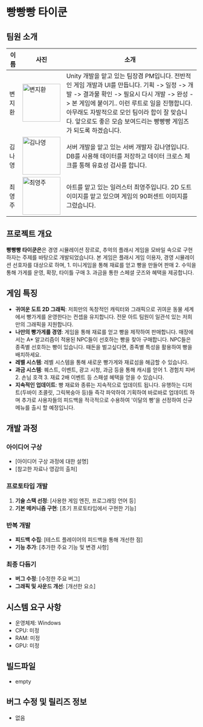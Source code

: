 # 빵빵빵 타이쿤
## 팀원 소개
| 이름       | 사진                          | 소개                          |
|------------|-------------------------------|-------------------------------|
|   변지환   | <img src="https://github.com/user-attachments/assets/805dcd8f-8a44-4db9-9221-4fed49d4561b" alt="변지환" width="100" height="100">          | Unity 개발을 맡고 있는 팀장겸 PM입니다. 전반적인 게임 개발과 UI를 만듭니다. 기획 -> 일정 -> 개발 -> 결과물 확인 -> 필요시 다시 개발 -> 완성 -> 본 게임에 붙이기.. 이런 루트로 일을 진행합니다. 아무래도 자발적으로 모인 팀이라 합이 잘 맞습니다. 앞으로도 좋은 모습 보여드리는 빵빵빵 게임즈가 되도록 하겠습니다. |
|   김나영   | <img src="https://github.com/user-attachments/assets/b698b178-a348-477a-bf2d-03c168681ea7" alt="김나영" width="100" height="100">          | 서버 개발을 맡고 있는 서버 개발자 김나영입니다. DB를 사용해 데이터를 저장하고 데이터 크로스 체크를 통해 유효성 검사를 합니다. |
|   최영주   | <img src="https://github.com/user-attachments/assets/e2543d75-5755-482d-9ff0-f5ecb6541721" alt="최영주" width="100" height="100">          | 아트를 맡고 있는 일러스터 최영주입니다. 2D 도트 이미지를 맡고 있으며 게임의 90퍼센트 이미지를 그렸습니다. |

## 프로젝트 개요
**빵빵빵 타이쿤은**은 경영 시뮬레이션 장르로, 추억의 플래시 게임을 모바일 속으로 구현하자는 주제를 바탕으로 개발되었습니다. 본 게임은 플래시 게임 이용자, 경영 시뮬레이션 선호자를 대상으로 하며, 1. 미니게임을 통해 재료를 얻고 빵을 만들어 판매 2. 수익을 통해 가게를 운영, 확장, 타이틀 구매 3. 과금을 통한 스페셜 굿즈와 혜택을 제공합니다.

## 게임 특징
- **귀여운 도트 2D 그래픽**: 저희만의 독창적인 캐릭터와 그래픽으로 귀여운 동물 세계에서 빵가게를 운영한다는 컨셉을 유지합니다. 전문 아트 팀원이 일관석 있는 저희만의 그래픽을 지원합니다.
- **나만의 빵가게를 경영**: 게임을 통해 재료를 얻고 빵을 제작하여 판매합니다. 매장에서는 A* 알고리즘이 적용된 NPC들이 선호하는 빵을 찾아 구매합니다. NPC들은 종족별 선호하는 빵이 있습니다. 때돈을 벌고싶다면, 종족별 특성을 활용하여 빵을 배치하세요.
- **레벨 시스템**: 레벨 시스템을 통해 새로운 빵가게와 재료섬을 해금할 수 있습니다.
- **과금 시스템**: 퀘스트, 이벤트, 광고 시청, 과금 등을 통해 캐시를 얻어 1. 경험치 피버 2. 손님 호객 3. 재료 2배 이벤트 등 스패셜 혜택을 얻을 수 있습니다.
- **지속적인 업데이트**: 빵 재료와 종류는 지속적으로 업데이트 됩니다. 유행하는 디저트(두바이 초콜릿, 그릭복숭아 등)들 즉각 파악하여 기획하여 바로바로 업데이트 하며 추가로 사용자들의 피드백을 적극적으로 수용하여 '이달의 빵'을 선정하여 신규 메뉴를 출시 할 예정입니다.

## 개발 과정

### 아이디어 구상
- [아이디어 구상 과정에 대한 설명]
- [참고한 자료나 영감의 출처]

### 프로토타입 개발
1. **기술 스택 선정**: [사용한 게임 엔진, 프로그래밍 언어 등]
2. **기본 메커니즘 구현**: [초기 프로토타입에서 구현한 기능]

### 반복 개발
- **피드백 수집**: [테스트 플레이어의 피드백을 통해 개선한 점]
- **기능 추가**: [추가한 주요 기능 및 변경 사항]

### 최종 다듬기
- **버그 수정**: [수정한 주요 버그]
- **그래픽 및 사운드 개선**: [개선한 요소]

## 시스템 요구 사항
- 운영체제: Windows
- CPU: 미정
- RAM: 미정
- GPU: 미정

## 빌드파일
- empty

## 버그 수정 및 릴리즈 정보
- 없음
